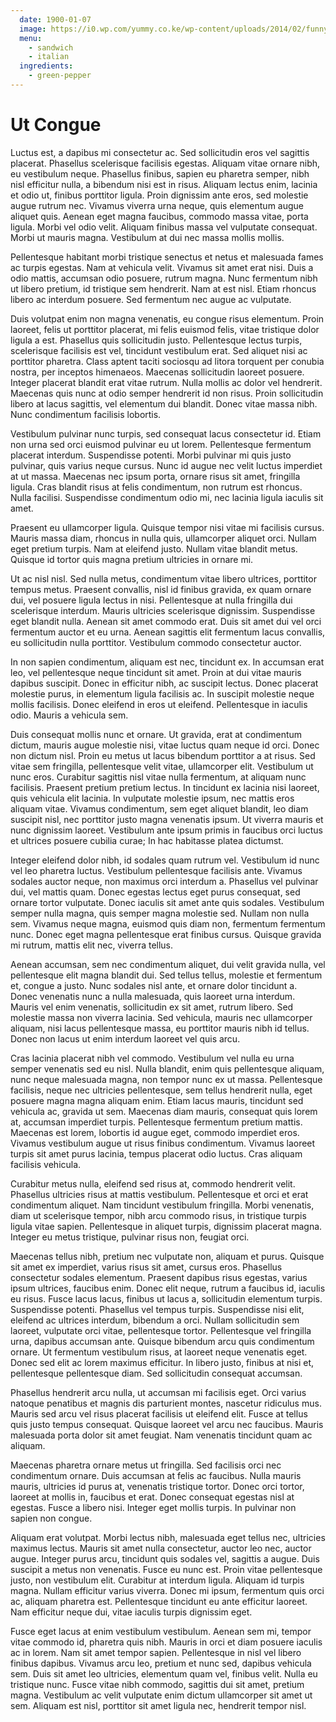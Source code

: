 ```yaml
---
  date: 1900-01-07
  image: https://i0.wp.com/yummy.co.ke/wp-content/uploads/2014/02/funny-food-15.jpg
  menu:
    - sandwich
    - italian 
  ingredients: 
    - green-pepper
---
```


# Ut Congue
Luctus est, a dapibus mi consectetur ac. Sed sollicitudin eros vel sagittis placerat. Phasellus scelerisque facilisis egestas. Aliquam vitae ornare nibh, eu vestibulum neque. Phasellus finibus, sapien eu pharetra semper, nibh nisl efficitur nulla, a bibendum nisi est in risus. Aliquam lectus enim, lacinia et odio ut, finibus porttitor ligula. Proin dignissim ante eros, sed molestie augue rutrum nec. Vivamus viverra urna neque, quis elementum augue aliquet quis. Aenean eget magna faucibus, commodo massa vitae, porta ligula. Morbi vel odio velit. Aliquam finibus massa vel vulputate consequat. Morbi ut mauris magna. Vestibulum at dui nec massa mollis mollis.

Pellentesque habitant morbi tristique senectus et netus et malesuada fames ac turpis egestas. Nam at vehicula velit. Vivamus sit amet erat nisi. Duis a odio mattis, accumsan odio posuere, rutrum magna. Nunc fermentum nibh ut libero pretium, id tristique sem hendrerit. Nam at est nisl. Etiam rhoncus libero ac interdum posuere. Sed fermentum nec augue ac vulputate.

Duis volutpat enim non magna venenatis, eu congue risus elementum. Proin laoreet, felis ut porttitor placerat, mi felis euismod felis, vitae tristique dolor ligula a est. Phasellus quis sollicitudin justo. Pellentesque lectus turpis, scelerisque facilisis est vel, tincidunt vestibulum erat. Sed aliquet nisi ac porttitor pharetra. Class aptent taciti sociosqu ad litora torquent per conubia nostra, per inceptos himenaeos. Maecenas sollicitudin laoreet posuere. Integer placerat blandit erat vitae rutrum. Nulla mollis ac dolor vel hendrerit. Maecenas quis nunc at odio semper hendrerit id non risus. Proin sollicitudin libero at lacus sagittis, vel elementum dui blandit. Donec vitae massa nibh. Nunc condimentum facilisis lobortis.

Vestibulum pulvinar nunc turpis, sed consequat lacus consectetur id. Etiam non urna sed orci euismod pulvinar eu ut lorem. Pellentesque fermentum placerat interdum. Suspendisse potenti. Morbi pulvinar mi quis justo pulvinar, quis varius neque cursus. Nunc id augue nec velit luctus imperdiet at ut massa. Maecenas nec ipsum porta, ornare risus sit amet, fringilla ligula. Cras blandit risus at felis condimentum, non rutrum est rhoncus. Nulla facilisi. Suspendisse condimentum odio mi, nec lacinia ligula iaculis sit amet.

Praesent eu ullamcorper ligula. Quisque tempor nisi vitae mi facilisis cursus. Mauris massa diam, rhoncus in nulla quis, ullamcorper aliquet orci. Nullam eget pretium turpis. Nam at eleifend justo. Nullam vitae blandit metus. Quisque id tortor quis magna pretium ultricies in ornare mi.

Ut ac nisl nisl. Sed nulla metus, condimentum vitae libero ultrices, porttitor tempus metus. Praesent convallis, nisl id finibus gravida, ex quam ornare dui, vel posuere ligula lectus in nisi. Pellentesque at nulla fringilla dui scelerisque interdum. Mauris ultricies scelerisque dignissim. Suspendisse eget blandit nulla. Aenean sit amet commodo erat. Duis sit amet dui vel orci fermentum auctor et eu urna. Aenean sagittis elit fermentum lacus convallis, eu sollicitudin nulla porttitor. Vestibulum commodo consectetur auctor.

In non sapien condimentum, aliquam est nec, tincidunt ex. In accumsan erat leo, vel pellentesque neque tincidunt sit amet. Proin at dui vitae mauris dapibus suscipit. Donec in efficitur nibh, ac suscipit lectus. Donec placerat molestie purus, in elementum ligula facilisis ac. In suscipit molestie neque mollis facilisis. Donec eleifend in eros ut eleifend. Pellentesque in iaculis odio. Mauris a vehicula sem.

Duis consequat mollis nunc et ornare. Ut gravida, erat at condimentum dictum, mauris augue molestie nisi, vitae luctus quam neque id orci. Donec non dictum nisl. Proin eu metus ut lacus bibendum porttitor a at risus. Sed vitae sem fringilla, pellentesque velit vitae, ullamcorper elit. Vestibulum ut nunc eros. Curabitur sagittis nisl vitae nulla fermentum, at aliquam nunc facilisis. Praesent pretium pretium lectus. In tincidunt ex lacinia nisi laoreet, quis vehicula elit lacinia. In vulputate molestie ipsum, nec mattis eros aliquam vitae. Vivamus condimentum, sem eget aliquet blandit, leo diam suscipit nisl, nec porttitor justo magna venenatis ipsum. Ut viverra mauris et nunc dignissim laoreet. Vestibulum ante ipsum primis in faucibus orci luctus et ultrices posuere cubilia curae; In hac habitasse platea dictumst.

Integer eleifend dolor nibh, id sodales quam rutrum vel. Vestibulum id nunc vel leo pharetra luctus. Vestibulum pellentesque facilisis ante. Vivamus sodales auctor neque, non maximus orci interdum a. Phasellus vel pulvinar dui, vel mattis quam. Donec egestas lectus eget purus consequat, sed ornare tortor vulputate. Donec iaculis sit amet ante quis sodales. Vestibulum semper nulla magna, quis semper magna molestie sed. Nullam non nulla sem. Vivamus neque magna, euismod quis diam non, fermentum fermentum nunc. Donec eget magna pellentesque erat finibus cursus. Quisque gravida mi rutrum, mattis elit nec, viverra tellus.

Aenean accumsan, sem nec condimentum aliquet, dui velit gravida nulla, vel pellentesque elit magna blandit dui. Sed tellus tellus, molestie et fermentum et, congue a justo. Nunc sodales nisl ante, et ornare dolor tincidunt a. Donec venenatis nunc a nulla malesuada, quis laoreet urna interdum. Mauris vel enim venenatis, sollicitudin ex sit amet, rutrum libero. Sed molestie massa non viverra lacinia. Sed vehicula, mauris nec ullamcorper aliquam, nisi lacus pellentesque massa, eu porttitor mauris nibh id tellus. Donec non lacus ut enim interdum laoreet vel quis arcu.

Cras lacinia placerat nibh vel commodo. Vestibulum vel nulla eu urna semper venenatis sed eu nisl. Nulla blandit, enim quis pellentesque aliquam, nunc neque malesuada magna, non tempor nunc ex ut massa. Pellentesque facilisis, neque nec ultricies pellentesque, sem tellus hendrerit nulla, eget posuere magna magna aliquam enim. Etiam lacus mauris, tincidunt sed vehicula ac, gravida ut sem. Maecenas diam mauris, consequat quis lorem at, accumsan imperdiet turpis. Pellentesque fermentum pretium mattis. Maecenas est lorem, lobortis id augue eget, commodo imperdiet eros. Vivamus vestibulum augue ut risus finibus condimentum. Vivamus laoreet turpis sit amet purus lacinia, tempus placerat odio luctus. Cras aliquam facilisis vehicula.

Curabitur metus nulla, eleifend sed risus at, commodo hendrerit velit. Phasellus ultricies risus at mattis vestibulum. Pellentesque et orci et erat condimentum aliquet. Nam tincidunt vestibulum fringilla. Morbi venenatis, diam ut scelerisque tempor, nibh arcu commodo risus, in tristique turpis ligula vitae sapien. Pellentesque in aliquet turpis, dignissim placerat magna. Integer eu metus tristique, pulvinar risus non, feugiat orci.

Maecenas tellus nibh, pretium nec vulputate non, aliquam et purus. Quisque sit amet ex imperdiet, varius risus sit amet, cursus eros. Phasellus consectetur sodales elementum. Praesent dapibus risus egestas, varius ipsum ultrices, faucibus enim. Donec elit neque, rutrum a faucibus id, iaculis eu risus. Fusce lacus lacus, finibus ut lacus a, sollicitudin elementum turpis. Suspendisse potenti. Phasellus vel tempus turpis. Suspendisse nisi elit, eleifend ac ultrices interdum, bibendum a orci. Nullam sollicitudin sem laoreet, vulputate orci vitae, pellentesque tortor. Pellentesque vel fringilla urna, dapibus accumsan ante. Quisque bibendum arcu quis condimentum ornare. Ut fermentum vestibulum risus, at laoreet neque venenatis eget. Donec sed elit ac lorem maximus efficitur. In libero justo, finibus at nisi et, pellentesque pellentesque diam. Sed sollicitudin consequat accumsan.

Phasellus hendrerit arcu nulla, ut accumsan mi facilisis eget. Orci varius natoque penatibus et magnis dis parturient montes, nascetur ridiculus mus. Mauris sed arcu vel risus placerat facilisis ut eleifend elit. Fusce at tellus quis justo tempus consequat. Quisque laoreet vel arcu nec faucibus. Mauris malesuada porta dolor sit amet feugiat. Nam venenatis tincidunt quam ac aliquam.

Maecenas pharetra ornare metus ut fringilla. Sed facilisis orci nec condimentum ornare. Duis accumsan at felis ac faucibus. Nulla mauris mauris, ultricies id purus at, venenatis tristique tortor. Donec orci tortor, laoreet at mollis in, faucibus et erat. Donec consequat egestas nisl at egestas. Fusce a libero nisi. Integer eget mollis turpis. In pulvinar non sapien non congue.

Aliquam erat volutpat. Morbi lectus nibh, malesuada eget tellus nec, ultricies maximus lectus. Mauris sit amet nulla consectetur, auctor leo nec, auctor augue. Integer purus arcu, tincidunt quis sodales vel, sagittis a augue. Duis suscipit a metus non venenatis. Fusce eu nunc est. Proin vitae pellentesque justo, non vestibulum elit. Curabitur at interdum ligula. Aliquam id turpis magna. Nullam efficitur varius viverra. Donec mi ipsum, fermentum quis orci ac, aliquam pharetra est. Pellentesque tincidunt eu ante efficitur laoreet. Nam efficitur neque dui, vitae iaculis turpis dignissim eget.

Fusce eget lacus at enim vestibulum vestibulum. Aenean sem mi, tempor vitae commodo id, pharetra quis nibh. Mauris in orci et diam posuere iaculis ac in lorem. Nam sit amet tempor sapien. Pellentesque in nisl vel libero finibus dapibus. Vivamus arcu leo, pretium et nunc sed, dapibus vehicula sem. Duis sit amet leo ultricies, elementum quam vel, finibus velit. Nulla eu tristique nunc. Fusce vitae nibh commodo, sagittis dui sit amet, pretium magna. Vestibulum ac velit vulputate enim dictum ullamcorper sit amet ut sem. Aliquam est nisl, porttitor sit amet ligula nec, hendrerit tempor nisl. 